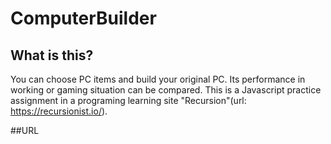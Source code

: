 # ComputerBuilder
## What is this?
You can choose PC items and build your original PC.
Its performance in working or gaming situation can be compared.
This is a Javascript practice assignment in a programing learning site "Recursion"(url: https://recursionist.io/).

##URL
